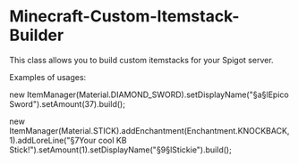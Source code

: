 # Minecraft-Custom-Itemstack-Builder

This class allows you to build custom itemstacks for your Spigot server.

Examples of usages:

new ItemManager(Material.DIAMOND_SWORD).setDisplayName("§a§lEpico Sword").setAmount(37).build();

new ItemManager(Material.STICK).addEnchantment(Enchantment.KNOCKBACK, 1).addLoreLine("§7Your cool KB Stick!").setAmount(1).setDisplayName("§9§lStickie").build();
